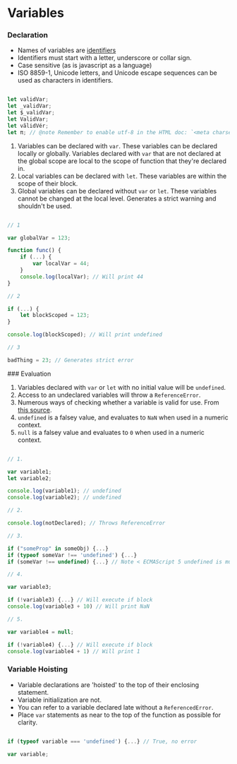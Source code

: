 
# Variables

### Declaration

- Names of variables are [identifiers](https://developer.mozilla.org/en-US/docs/Glossary/Identifier)
- Identifiers must start with a letter, underscore or collar sign.
- Case sensitive (as is javascript as a language)
- ISO 8859-1, Unicode letters, and Unicode escape sequences can be used as characters in identifiers.

``` Javascript

let validVar;
let _validVar;
let $_validVar;
let ValidVar;
let vãlidVér;
let π; // @note Remember to enable utf-8 in the HTML doc: `<meta charset="utf-8">` or `<script ... charset="utf-8">`

```

1. Variables can be declared with `var`. These variables can be declared locally or globally. Variables declared with `var` that are not declared at the global scope are local to the scope of function that they're declared in.
2. Local variables can be declared with `let`. These variables are within the scope of their block.
3. Global variables can be declared without `var` or `let`. These variables cannot be changed at the local level. Generates a strict warning and shouldn't be used.

``` Javascript

// 1

var globalVar = 123;

function func() {
	if (...) {
		var localVar = 44;
	}
	console.log(localVar); // Will print 44
}

// 2

if (...) {
	let blockScoped = 123;
}

console.log(blockScoped); // Will print undefined

// 3

badThing = 23; // Generates strict error

```

### Evaluation

1. Variables declared with `var` or `let` with no initial value will be `undefined`.
2. Access to an undeclared variables will throw a `ReferenceError`.
3. Numerous ways of checking whether a variable is valid for use. From [this source](http://stackoverflow.com/questions/3390396/how-to-check-for-undefined-in-javascript).
4. `undefined` is a falsey value, and evaluates to `NaN` when used in a numeric context.
5. `null` is a falsey value and evaluates to `0` when used in a numeric context.

``` Javascript

// 1.

var variable1;
let variable2;

console.log(variable1); // undefined
console.log(variable2); // undefined

// 2.

console.log(notDeclared); // Throws ReferenceError

// 3.

if ("someProp" in someObj) {...}
if (typeof someVar !== 'undefined') {...}
if (someVar !== undefined) {...} // Note < ECMAScript 5 undefined is mutable so can be overwritten. Safest to check with `typeof`

// 4.

var variable3;

if (!variable3) {...} // Will execute if block
console.log(variable3 + 10) // Will print NaN

// 5.

var variable4 = null;

if (!variable4) {...} // Will execute if block
console.log(variable4 + 1) // Will print 1

```

### Variable Hoisting

- Variable declarations are 'hoisted' to the top of their enclosing statement.
- Variable initialization are not.
- You can refer to a variable declared late without a `ReferencedError`.
- Place `var` statements as near to the top of the function as possible for clarity.

``` Javascript

if (typeof variable === 'undefined') {...} // True, no error

var variable;

```
